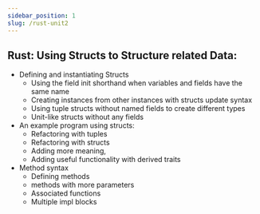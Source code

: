 ```yaml
---
sidebar_position: 1
slug: /rust-unit2
---
```


## Rust: Using Structs to Structure related Data:

- Defining and instantiating Structs
  - Using the field init shorthand when variables and fields have the same name
  - Creating instances from other instances with structs update syntax
  - Using tuple structs without named fields to create different types
  - Unit-like structs without any fields
- An example program using structs:
  - Refactoring with tuples
  - Refactoring with structs
  - Adding more meaning,
  - Adding useful functionality with derived traits
- Method syntax
  - Defining methods
  - methods with more parameters
  - Associated functions
  - Multiple impl blocks
